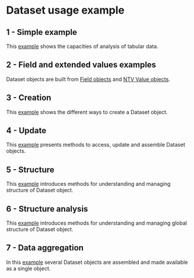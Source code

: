 # Dataset usage example
## 1 - Simple example
This [example](Dataset_simple.ipynb) shows the capacities of analysis of tabular data.
## 2 - Field and extended values examples
Dataset objects are built from [Field objects](../Field/README.md) and [NTV Value objects](http://nbviewer.org/github/loco-philippe/NTV/tree/main/example).
## 3 - Creation
This [example](Dataset_creation.ipynb) shows the different ways to create a Dataset object.
## 4 - Update
This [example](Dataset_update.ipynb) presents methods to access, update and assemble Dataset objects.
## 5 - Structure
This [example](Dataset_structure.ipynb) introduces methods for understanding and managing structure of Dataset object.
## 6 - Structure analysis
This [example](Dataset_structure-analysis.ipynb) introduces methods for understanding and managing global structure of Dataset object.
## 7 - Data aggregation
In this [example](Dataset_aggregation.ipynb) several Dataset objects are assembled and made available as a single object.
